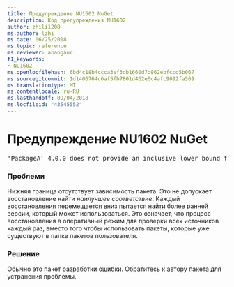 ```yaml
---
title: Предупреждение NU1602 NuGet
description: Код предупреждения NU1602
author: zhili1208
ms.author: lzhi
ms.date: 06/25/2018
ms.topic: reference
ms.reviewer: anangaur
f1_keywords:
- NU1602
ms.openlocfilehash: 6bd4c18b4ccca3ef3db1660d7d862ebfccd5b067
ms.sourcegitcommit: 1d1406764c6af5fb7801d462e0c4afc9092fa569
ms.translationtype: MT
ms.contentlocale: ru-RU
ms.lasthandoff: 09/04/2018
ms.locfileid: "43545552"
---
```

# <a name="nuget-warning-nu1602"></a>Предупреждение NU1602 NuGet

<pre>'PackageA' 4.0.0 does not provide an inclusive lower bound for dependency 'PackageB' (> 3.5.0). An approximate best match of 3.6.0 was resolved.</pre>

### <a name="issue"></a>Проблеми
Нижняя граница отсутствует зависимость пакета. Это не допускает восстановление найти *наилучшее соответствие*. Каждый восстановления перемещается вниз пытается найти более ранней версии, который может использоваться. Это означает, что процесс восстановления в оперативный режим для проверки всех источников каждый раз, вместо того чтобы использовать пакеты, которые уже существуют в папке пакетов пользователя.

### <a name="solution"></a>Решение
Обычно это пакет разработки ошибки. Обратитесь к автору пакета для устранения проблемы.